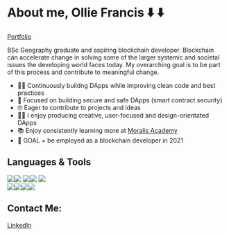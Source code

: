 

# About me, Ollie Francis ⬇️ ⬇️
[Portfolio](https://olfrank.github.io/my-website/)

BSc Geography graduate and aspiring blockchain developer. Blockchain can accelerate change in solving some of the larger systemic and societal issues the developing world faces today. My overarching goal is to be part of this process and contribute to meaningful change. 

- 👷‍♂️ Continuously buildng DApps while improving clean code and best practices 
- 🔎 Focused on building secure and safe DApps (smart contract security) 
- 🤓 Eager to contribute to projects and ideas
- 👨‍🎨 I enjoy producing creative, user-focused and design-orientated DApps 
- 📚 Enjoy consistently learning more at [Moralis Academy](https://academy.moralis.io/)
- 🤩 GOAL = be employed as a blockchain developer in 2021

## Languages & Tools
<img src="https://img.shields.io/badge/-React.js-61DAFB?logo=react&logoColor=white"/><img src="https://img.shields.io/badge/-JavaScript-F7DF1E?logo=JavaScript&logoColor=white"/> <img src="https://img.shields.io/badge/-Solidity-363636?logo=Solidity"/><img src="https://img.shields.io/badge/-Web3.js-F16822?logo=Web3.js&logoColor=white"/>
<img src="https://img.shields.io/badge/-HTML-CB3837?logo=HTML5&logoColor=white"/><br><img src="https://img.shields.io/badge/-CSS-1572B6?logo=CSS3&logoColor=white"/><img src="https://img.shields.io/badge/-jQuery-0769AD?logo=jQuery"/><img src="https://img.shields.io/badge/-Bootstrap-7952B3?logo=Bootstrap&logoColor=white"/><img src="https://img.shields.io/badge/-npm-CB3837?logo=npm&logoColor=white"/>

## Contact Me:
[LinkedIn](https://olfrank.github.io/my-website/)
